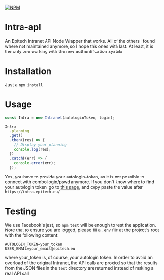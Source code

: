 [![NPM](https://nodei.co/npm/intra-api.png?downloads=true&downloadRank=true&stars=true)](https://nodei.co/npm/intra-api/)

# intra-api
An Epitech Intranet API Node Wrapper that works. All of the others I found where not maintained anymore, so I hope this ones with last. At least, it is the only one working with the new authentification systels

# Installation
Just a ```npm install```

# Usage
```javascript
const Intra = new Intranet(autologinToken, login);

Intra
  .planning
  .get()
  .then((res) => {
    // Display your planning
    console.log(res);
  })
  .catch((err) => {
    console.error(err);
  });
```
Yes, you have to provide your autologin-token, as it is not possible to connect with combo login/pswd anymore. If you don't know where to find your autologin token, go to [this page](https://intra.epitech.eu/admin/autolog), and copy paste the value after `https://intra.epitech.eu/`

# Testing
We use Facebook's jest, so ```npm test``` will be enough to test the application. Note that to ensure you are logged, please fill a `.env` file at the project's root with the following content:
```
AUTOLOGIN_TOKEN=your_token
USER_EMAIL=your_email@epitech.eu
```
where your\_token is, of course, your autologin token. In order to avoid an overload of the original Intranet, the API calls are proxied so that the results from the JSON files in the `test` directory are returned instead of making a real API call
